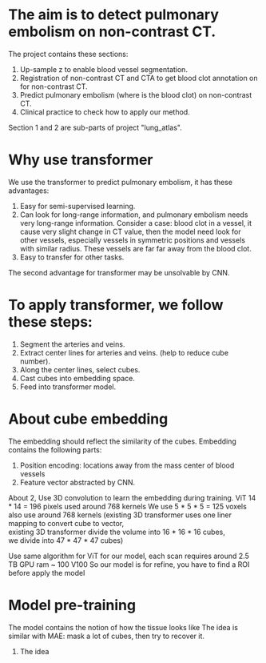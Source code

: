 # The aim is to detect pulmonary embolism on non-contrast CT.
The project contains these sections:
1. Up-sample z to enable blood vessel segmentation.
2. Registration of non-contrast CT and CTA to get blood clot annotation on for non-contrast CT.
3. Predict pulmonary embolism (where is the blood clot) on non-contrast CT.
4. Clinical practice to check how to apply our method.

Section 1 and 2 are sub-parts of project "lung_atlas".


# Why use transformer
We use the transformer to predict pulmonary embolism, it has these advantages:
1. Easy for semi-supervised learning.
2. Can look for long-range information, and pulmonary embolism needs very long-range information.
Consider a case: blood clot in a vessel, it cause very slight change in CT value, then the model
need look for other vessels, especially vessels in symmetric positions and vessels with similar
radius. These vessels are far far away from the blood clot.
3. Easy to transfer for other tasks.

The second advantage for transformer may be unsolvable by CNN.


# To apply transformer, we follow these steps:
1. Segment the arteries and veins.
2. Extract center lines for arteries and veins. (help to reduce cube number).
3. Along the center lines, select cubes.
4. Cast cubes into embedding space.
5. Feed into transformer model.


# About cube embedding
The embedding should reflect the similarity of the cubes.
Embedding contains the following parts:
1. Position encoding: locations away from the mass center of blood vessels
2. Feature vector abstracted by CNN.

About 2,
Use 3D convolution to learn the embedding during training.
ViT 14 * 14 = 196 pixels used around 768 kernels
We use 5 * 5 * 5 = 125 voxels also use around 768 kernels
(existing 3D transformer uses one liner mapping to convert cube to vector,  
existing 3D transformer divide the volume into 16 * 16 * 16 cubes,  
we divide into 47 * 47 * 47 cubes)

Use same algorithm for ViT for our model, each scan requires around 2.5 TB GPU ram ~ 100 V100
So our model is for refine, you have to find a ROI before apply the model


# Model pre-training
The model contains the notion of how the tissue looks like
The idea is similar with MAE: mask a lot of cubes, then try to recover it.
1. The idea
